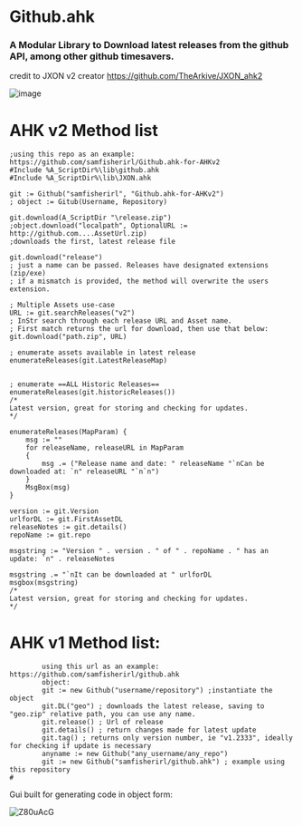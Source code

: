 <h1>Github.ahk</h1>
<h3>A Modular Library to Download latest releases from the github API, among other github timesavers. </h3>
<p class="has-line-data" data-line-start="1" data-line-end="2">
 
credit to JXON v2 creator https://github.com/TheArkive/JXON_ahk2

![image](https://github.com/samfisherirl/github.ahk/assets/98753696/536823be-20e6-43f2-a612-c780953e2bdf)

# AHK v2 Method list 

```autohotkey
;using this repo as an example: https://github.com/samfisherirl/Github.ahk-for-AHKv2
#Include %A_ScriptDir%\lib\github.ahk
#Include %A_ScriptDir%\lib\JXON.ahk

git := Github("samfisherirl", "Github.ahk-for-AHKv2")
; object := Gitub(Username, Repository)

git.download(A_ScriptDir "\release.zip")
;object.download("localpath", OptionalURL := http://github.com....AssetUrl.zip)
;downloads the first, latest release file

git.download("release")
; just a name can be passed. Releases have designated extensions (zip/exe)
; if a mismatch is provided, the method will overwrite the users extension.

; Multiple Assets use-case
URL := git.searchReleases("v2")
; InStr search through each release URL and Asset name.
; First match returns the url for download, then use that below:
git.download("path.zip", URL)

; enumerate assets available in latest release
enumerateReleases(git.LatestReleaseMap)


; enumerate ==ALL Historic Releases==
enumerateReleases(git.historicReleases())
/*
Latest version, great for storing and checking for updates.
*/

enumerateReleases(MapParam) {
    msg := ""
    for releaseName, releaseURL in MapParam
    {
        msg .= ("Release name and date: " releaseName "`nCan be downloaded at: `n" releaseURL "`n`n")
    }
    MsgBox(msg)
}

version := git.Version
urlforDL := git.FirstAssetDL
releaseNotes := git.details()
repoName := git.repo

msgstring := "Version " . version . " of " . repoName . " has an update: `n" . releaseNotes

msgstring .= "`nIt can be downloaded at " urlforDL
msgbox(msgstring)
/*
Latest version, great for storing and checking for updates.
*/
 ```

# AHK v1 Method list:
        
```autohotkey
        using this url as an example: https://github.com/samfisherirl/github.ahk
        object: 
        git := new Github("username/repository") ;instantiate the object
        git.DL("geo") ; downloads the latest release, saving to "geo.zip" relative path, you can use any name. 
        git.release() ; Url of release 
        git.details() ; return changes made for latest update
        git.tag() ; returns only version number, ie "v1.2333", ideally for checking if update is necessary
        anyname := new Github("any_username/any_repo") 
        git := new Github("samfisherirl/github.ahk") ; example using this repository
#
```
 
 
Gui built for generating code in object form:


![Z80uAcG](https://user-images.githubusercontent.com/98753696/194636178-385c2dcb-1220-474c-b3ae-a09b33c94339.png)

 
